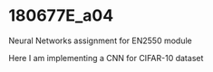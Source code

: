 # 180677E_a04
Neural Networks assignment for EN2550 module

Here I am implementing a CNN for CIFAR-10 dataset
